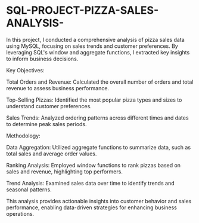 # SQL-PROJECT-PIZZA-SALES-ANALYSIS-

In this project, I conducted a comprehensive analysis of pizza sales data using MySQL, focusing on sales trends and customer preferences. By leveraging SQL's window and aggregate functions, I extracted key insights to inform business decisions.

Key Objectives:

Total Orders and Revenue: Calculated the overall number of orders and total revenue to assess business performance.

Top-Selling Pizzas: Identified the most popular pizza types and sizes to understand customer preferences.

Sales Trends: Analyzed ordering patterns across different times and dates to determine peak sales periods.

Methodology:

Data Aggregation: Utilized aggregate functions to summarize data, such as total sales and average order values.

Ranking Analysis: Employed window functions to rank pizzas based on sales and revenue, highlighting top performers.

Trend Analysis: Examined sales data over time to identify trends and seasonal patterns.

This analysis provides actionable insights into customer behavior and sales performance, enabling data-driven strategies for enhancing business operations.


